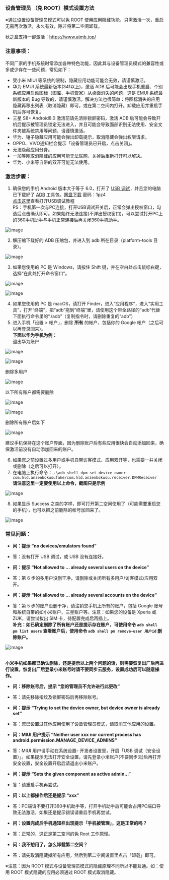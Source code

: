 ### 设备管理员 （免 ROOT）模式设置方法
※通过设置设备管理员模式可以免 ROOT 使用应用隐藏功能，只需激活一次，重启无需再次激活，永久有效，除非将第二空间卸载。

秋之盒支持一键激活：https://www.atmb.top/

### 注意事项：
不同厂家的手机系统时常添加各种特色功能，因此其与设备管理员模式的兼容性或多或少存在一些问题，常见如下：
- 受小米 MIUI 等系统的限制，隐藏应用功能可能会无效，请谨慎激活。
- 华为 EMUI 系统最新版本(341以上)，激活 ADB 后可能会出现手机重启、个别系统应用启动图标（图库、手机管家）从桌面消失的问题，这是 EMUI 系统最新版本的 Bug 导致的，请谨慎激活。解决方法也很简单：将图标消失的应用隐藏再移出列表（取消隐藏）即可，或在第二空间内打开。卸载应用并重启手机后亦可恢复。
- 三星 S8+ Android8.0 激活前请先清除锁屏密码，激活 ADB 后可能会导致开机后提示被管理员锁定无法进入，并且可能会导致面部识别无法使用、安全文件夹被系统禁用等问题，请谨慎激活。
- 华为、锤子隐藏应用可能会弹出卸载提示，取消隐藏会弹出权限请求。
- OPPO、VIVO通知栏会提示「设备管理员已开启，点击关闭」。
- 无法隐藏应用分身。
- 一加等刚取消隐藏的应用可能无法联网，关掉后重新打开可以解决。
- 华为、小米等自带的双开可能无法使用。

### 激活步骤：
1. 确保您的手机 Android 版本大于等于 6.0，打开了 [USB 调试](https://jingyan.baidu.com/article/0eb457e50b99d003f0a9055f.html)，并且您的电脑已下载好了 [ADB]( https://developer.android.google.cn/studio/releases/platform-tools.html) 工具包。[网盘下载](https://pan.baidu.com/s/1pXHL0wGhPFFe0kAvd8VL3A) 密码：1pz4
</br>[点击这里](https://jingyan.baidu.com/article/0eb457e50b99d003f0a9055f.html)查看打开USB调试教程
</br>PS：手机第一次与PC连接，打开USB调试开关后，正常会弹出授权窗口，勾选后点击确认即可。如果始终无法连接(不弹出授权窗口)，可以尝试打开PC上的360手机助手与手机正常连接后再关闭360手机助手。

![image](https://github.com/kaku2015/PrivacySafeDocs/blob/master/images-zh/adb_1.jpg)

2. 解压缩下载好的 ADB 压缩包，并进入到 adb 所在目录（platform-tools 目录）。

![image](https://github.com/kaku2015/PrivacySafeDocs/blob/master/images-zh/adb_2.png)

3. 如果您使用的 PC 是 Windows，请按住 Shift 键，并在空白处点击鼠标右键，选择“在此处打开命令窗口”。

![image](https://github.com/kaku2015/PrivacySafeDocs/blob/master/images-zh/adb_3.png)

![image](https://github.com/kaku2015/PrivacySafeDocs/blob/master/images-zh/adb_4.png)

4.  如果您使用的 PC 是 macOS，请打开 Finder，进入“应用程序”，进入“实用工具”，打开“终端”，把“adb”拖到“终端”里，请使用这个带全路径的“adb”代替下面执行命令里的“.\adb”（复制指令时，请删除重复的“adb”）
5. 进入手机「设置 > 帐户」，删除 **所有** 的帐户，包括你的 Google 帐户（之后可以再登录回来）。
</br>**下面以华为手机为例：**
</br>退出华为账户

![image](https://github.com/kaku2015/PrivacySafeDocs/blob/master/images-zh/delete_account_1.png)

![image](https://github.com/kaku2015/PrivacySafeDocs/blob/master/images-zh/delete_account_2.png)

删除多用户

![image](https://github.com/kaku2015/PrivacySafeDocs/blob/master/images-zh/delete_account_3.png)

以下所有账户都需要删除

![image](https://github.com/kaku2015/PrivacySafeDocs/blob/master/images-zh/delete_account_4.png)

![image](https://github.com/kaku2015/PrivacySafeDocs/blob/master/images-zh/delete_account_5.png)

删除所有账户后如下

![image](https://github.com/kaku2015/PrivacySafeDocs/blob/master/images-zh/delete_account_6.png)

建议手机保持在这个账户界面，因为删除账户后有些应用很快会自动添加回来，确保激活前没有自动添加回来的账户。

6. 如果您之前设置过多用户或手机自带访客模式、应用双开等，也需要一并关闭或删除（之后可以打开）。
7. 在电脑上执行命令： ```.\adb shell dpm set-device-owner com.hld.anzenbokusufake/com.hld.anzenbokusu.receiver.DPMReceiver``` 
</br>**请注意这里一定要使用以上命令，截图只是示例**

![image](https://github.com/kaku2015/PrivacySafeDocs/blob/master/images-zh/cmd_1.png)

8. 如果显示 Success 之类的字样，即可打开第二空间使用了（可能需要重启您的手机），也可以把之前删除的帐号加回来了。

![image](https://github.com/kaku2015/PrivacySafeDocs/blob/master/images-zh/cmd_2.png)

### 常见问题：

- **问：提示 “no devices/emulators found”**
- 答：没有打开 USB 调试，或 USB 没有连接好。

- **问：提示 “Not allowed to ... already several users on the device”**
- 答：第 6 步的多用户没删干净，请删除或关闭所有多用户/访客模式/应用双开。

- **问：提示 “Not allowed to ... already several accounts on the device”**
- 答：第 5 步的账户没删干净，请注销您手机上所有的账户，包括 Google 账号和系统自带的如小米账户、三星账户等。注意：如果您的设备是 Xperia 或 ZUK，请尝试拔出 SIM 卡，待配置完成后再插上。
</br>**补充：如已确定删除了所有账户还是提示存在账户，可使用命令 ```adb shell pm list users``` 查看账户后，使用命令 ```adb shell pm remove-user 用户id``` 删除账户。**

![image](https://github.com/kaku2015/PrivacySafeDocs/blob/master/images-zh/delete_account.png)

</br>**小米手机如果都已确认删除，还是提示以上两个问题的话，则需要恢复出厂后再进行设置。恢复出厂后登录小米账号时请不要同步云服务，设置成功后可以随意操作。**

- **问：移除账号后，提示 “您的管理员不允许进行此更改”**
- 答：请先移除指纹及锁屏密码后再移除账号。

- **问：提示 “Trying to set the device owner, but device owner is already set”**
- 答：您已设置过其他应用使用了设备管理员模式，请取消其他应用的设置。

- **问：MIUI 用户提示 “Neither user xxx nor current process has android.permission.MANAGE_DEVICE_ADMINS”**
- 答：MIUI 用户请手动在系统设置- 开发者设置里，开启「USB 调试（安全设置）」。如果提示无法打开安全设置，请先登录小米账户(不要同步云)后再打开安全设置，安全设置开启后请退出小米账户。

- **问：提示 “Sets the given component as active admin...”**
- 答：请重启手机再尝试。

- **问：以上都操作后还是提示 “xxx”**
- 答：PC端请不要打开360手机助手等，打开手机助手后可能会占用PC端口导致无法激活，如果还是提示错误请重启手机再尝试。

- **问：设置完成后手机通知栏出现提示「手机被管理」，这是正常的吗？**
- 答：正常的，这正是第二空间的免 Root 工作原理。

- **问：我不想用了，怎么卸载第二空间？**
- 答：请先取消隐藏掉所有应用，然后到第二空间设置里点击「卸载」即可。

※注意：因为 ROOT 模式与设备管理员模式的隐藏原理不同所以不能互通。如：使用 ROOT 模式隐藏的应用必须通过 ROOT 模式取消隐藏。

